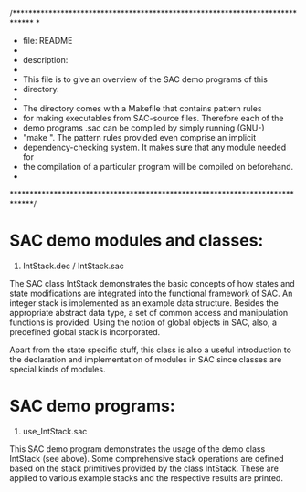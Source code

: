 /*****************************************************************************
 * 
 * file:   README
 *
 * description:
 *
 *   This file is to give an overview of the SAC demo programs of this
 *   directory.
 *   
 *   The directory comes with a Makefile that contains pattern rules
 *   for making executables from SAC-source files. Therefore each of the
 *   demo programs <name>.sac can be compiled by simply running (GNU-)
 *   "make <name>". The pattern rules provided even comprise an implicit
 *   dependency-checking system. It makes sure that any module needed for
 *   the compilation of a particular program will be compiled on beforehand.
 *   
 *****************************************************************************/



SAC demo modules and classes:
=============================


1) IntStack.dec / IntStack.sac

The SAC class IntStack demonstrates the basic concepts of how states and
state modifications are integrated into the functional framework of SAC.
An integer stack is implemented as an example data structure. Besides the
appropriate abstract data type, a set of common access and manipulation
functions is provided. Using the notion of global objects in SAC, also,
a predefined global stack is incorporated.

Apart from the state specific stuff, this class is also a useful introduction
to the declaration and implementation of modules in SAC since classes are
special kinds of modules.




SAC demo programs:
==================


1) use_IntStack.sac

This SAC demo program demonstrates the usage of the demo class IntStack
(see above). Some comprehensive stack operations are defined based on the
stack primitives provided by the class IntStack. These are applied to various
example stacks and the respective results are printed.


